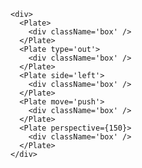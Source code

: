
	<div>
	  <Plate>
	    <div className='box' />
	  </Plate>
	  <Plate type='out'>
	    <div className='box' />
	  </Plate>
	  <Plate side='left'>
	    <div className='box' />
	  </Plate>
	  <Plate move='push'>
	    <div className='box' />
	  </Plate>
	  <Plate perspective={150}>
	    <div className='box' />
	  </Plate>
	</div>

